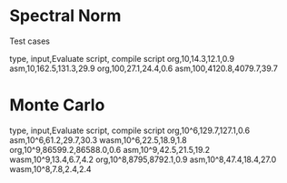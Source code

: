 # Spectral Norm
Test cases

type, input,Evaluate script, compile script
org,10,14.3,12.1,0.9
asm,10,162.5,131.3,29.9
org,100,27.1,24.4,0.6
asm,100,4120.8,4079.7,39.7

# Monte Carlo

type, input,Evaluate script, compile script
org,10^6,129.7,127.1,0.6
asm,10^6,61.2,29.7,30.3
wasm,10^6,22.5,18.9,1.8
org,10^9,86599.2,86588.0,0.6
asm,10^9,42.5,21.5,19.2
wasm,10^9,13.4,6.7,4.2
org,10^8,8795,8792.1,0.9
asm,10^8,47.4,18.4,27.0
wasm,10^8,7.8,2.4,2.4
